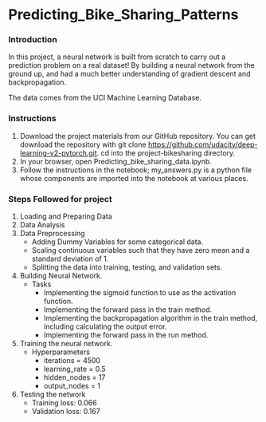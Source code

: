 # Predicting_Bike_Sharing_Patterns

### Introduction
In this project, a neural network is built from scratch to carry out a prediction problem on a real dataset! By building a neural network from the ground up, and had a much better understanding of gradient descent and backpropagation.

The data comes from the UCI Machine Learning Database.

### Instructions
1. Download the project materials from our GitHub repository. You can get download the repository with git clone https://github.com/udacity/deep-learning-v2-pytorch.git. cd into the project-bikesharing directory.
2. In your browser, open Predicting_bike_sharing_data.ipynb. 
3. Follow the instructions in the notebook; my_answers.py is a python file whose components are imported into the notebook at various places.

### Steps Followed for project
1. Loading and Preparing Data
2. Data Analysis
3. Data Preprocessing
   - Adding Dummy Variables for some categorical data.
   - Scaling continuous variables such that they have zero mean and a standard deviation of 1.
   - Splitting the data into training, testing, and validation sets.
 4. Building Neural Network.
    - Tasks
      - Implementing the sigmoid function to use as the activation function. 
      - Implementing the forward pass in the train method.
      - Implementing the backpropagation algorithm in the train method, including calculating the output error.
      - Implementing the forward pass in the run method.
 5. Training the neural network.
    - Hyperparameters
      - iterations = 4500
      - learning_rate = 0.5
      - hidden_nodes = 17
      - output_nodes = 1
 6. Testing the network
    - Training loss: 0.066
    - Validation loss: 0.167
